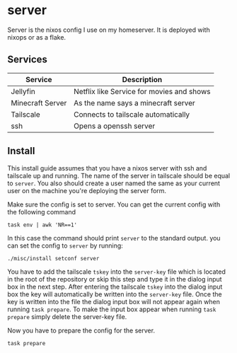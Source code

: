 # server

Server is the nixos config I use on my homeserver. It is deployed with nixops or as a flake.

## Services

| Service          | Description                               |
| ---------------- | ----------------------------------------- |
| Jellyfin         | Netflix like Service for movies and shows |
| Minecraft Server | As the name says a minecraft server       |
| Tailscale        | Connects to tailscale automatically       |
| ssh              | Opens a openssh server                    |

## Install

This install guide assumes that you have a nixos server with ssh and tailscale up and running. The name of the server in tailscale should be equal to `server`. You also should create a user named the same as your current user on the machine you're deploying the server form.

Make sure the config is set to server. You can get the current config with the following command

```shell
task env | awk 'NR==1'
```

In this case the command should print `server` to the standard output. you can set  the config to `server` by running:

```shell
./misc/install setconf server
```

You have to add the tailscale `tskey` into the `server-key` file which is located in the root of the repository or skip this step and type it in the dialog input box in the next step. After entering the tailscale `tskey` into the dialog input box the key will automatically be written into the `server-key` file. Once the key is written into the file the dialog input box will not appear again when running `task prepare`. To make the input box appear when running `task prepare` simply delete the server-key file.

Now you have to prepare the config for the server.

```shell
task prepare
```
